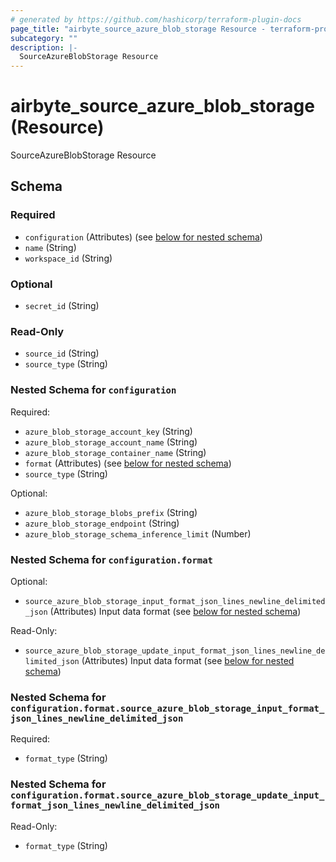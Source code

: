 ```yaml
---
# generated by https://github.com/hashicorp/terraform-plugin-docs
page_title: "airbyte_source_azure_blob_storage Resource - terraform-provider-airbyte"
subcategory: ""
description: |-
  SourceAzureBlobStorage Resource
---
```


# airbyte_source_azure_blob_storage (Resource)

SourceAzureBlobStorage Resource



<!-- schema generated by tfplugindocs -->
## Schema

### Required

- `configuration` (Attributes) (see [below for nested schema](#nestedatt--configuration))
- `name` (String)
- `workspace_id` (String)

### Optional

- `secret_id` (String)

### Read-Only

- `source_id` (String)
- `source_type` (String)

<a id="nestedatt--configuration"></a>
### Nested Schema for `configuration`

Required:

- `azure_blob_storage_account_key` (String)
- `azure_blob_storage_account_name` (String)
- `azure_blob_storage_container_name` (String)
- `format` (Attributes) (see [below for nested schema](#nestedatt--configuration--format))
- `source_type` (String)

Optional:

- `azure_blob_storage_blobs_prefix` (String)
- `azure_blob_storage_endpoint` (String)
- `azure_blob_storage_schema_inference_limit` (Number)

<a id="nestedatt--configuration--format"></a>
### Nested Schema for `configuration.format`

Optional:

- `source_azure_blob_storage_input_format_json_lines_newline_delimited_json` (Attributes) Input data format (see [below for nested schema](#nestedatt--configuration--format--source_azure_blob_storage_input_format_json_lines_newline_delimited_json))

Read-Only:

- `source_azure_blob_storage_update_input_format_json_lines_newline_delimited_json` (Attributes) Input data format (see [below for nested schema](#nestedatt--configuration--format--source_azure_blob_storage_update_input_format_json_lines_newline_delimited_json))

<a id="nestedatt--configuration--format--source_azure_blob_storage_input_format_json_lines_newline_delimited_json"></a>
### Nested Schema for `configuration.format.source_azure_blob_storage_input_format_json_lines_newline_delimited_json`

Required:

- `format_type` (String)


<a id="nestedatt--configuration--format--source_azure_blob_storage_update_input_format_json_lines_newline_delimited_json"></a>
### Nested Schema for `configuration.format.source_azure_blob_storage_update_input_format_json_lines_newline_delimited_json`

Read-Only:

- `format_type` (String)


